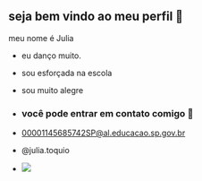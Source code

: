 ## seja bem vindo ao meu perfil 🖤

meu nome é Julia

- eu danço muito.
- sou esforçada na escola
- sou muito alegre

- ### você pode entrar em contato comigo 📧
- 00001145685742SP@al.educacao.sp.gov.br

- @julia.toquio

- ![](https://media1.tenor.com/m/5BYK-WS0__gAAAAd/cool-fun.gif)
  



